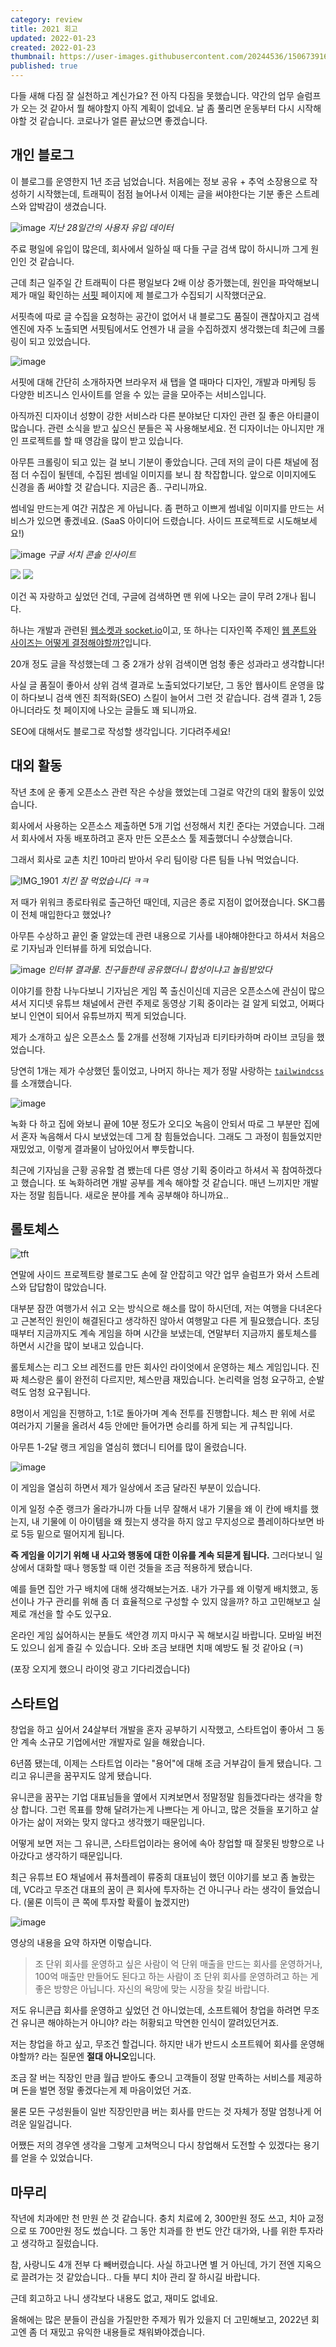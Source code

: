 ```yaml
---
category: review
title: 2021 회고
updated: 2022-01-23
created: 2022-01-23
thumbnail: https://user-images.githubusercontent.com/20244536/150673916-c7d30dcb-e458-40d3-aaf0-2cd38030c29b.png
published: true
---
```


다들 새해 다짐 잘 실천하고 계신가요? 전 아직 다짐을 못했습니다. 약간의 업무 슬럼프가 오는 것 같아서 뭘 해야할지 아직 계획이 없네요. 날 좀 풀리면 운동부터 다시 시작해야할 것 같습니다. 코로나가 얼른 끝났으면 좋겠습니다.

## 개인 블로그

이 블로그를 운영한지 1년 조금 넘었습니다. 처음에는 정보 공유 + 추억 소장용으로 작성하기 시작했는데, 트래픽이 점점 늘어나서 이제는 글을 써야한다는 기분 좋은 스트레스와 압박감이 생겼습니다.

<!--more-->

![image](https://user-images.githubusercontent.com/20244536/150666409-9de0bd09-f606-4328-86fb-bb4339f3a7b5.png)
_지난 28일간의 사용자 유입 데이터_

주료 평일에 유입이 많은데, 회사에서 일하실 때 다들 구글 검색 많이 하시니까 그게 원인인 것 같습니다.

근데 최근 일주일 간 트래픽이 다른 평일보다 2배 이상 증가했는데, 원인을 파악해보니 제가 매일 확인하는 [서핏](https://surfit.io) 페이지에 제 블로그가 수집되기 시작했더군요.

서핏측에 따로 글 수집을 요청하는 공간이 없어서 내 블로그도 품질이 괜찮아지고 검색 엔진에 자주 노출되면 서핏팀에서도 언젠가 내 글을 수집하겠지 생각했는데 최근에 크롤링이 되고 있었습니다.

![image](https://user-images.githubusercontent.com/20244536/150666468-b806c4b4-1bd4-40d5-8c85-7e37fa75650e.png)

서핏에 대해 간단히 소개하자면 브라우저 새 탭을 열 때마다 디자인, 개발과 마케팅 등 다양한 비즈니스 인사이트를 얻을 수 있는 글을 모아주는 서비스입니다.

아직까진 디자이너 성향이 강한 서비스라 다른 분야보단 디자인 관련 질 좋은 아티클이 많습니다. 관련 소식을 받고 싶으신 분들은 꼭 사용해보세요. 전 디자이너는 아니지만 개인 프로젝트를 할 때 영감을 많이 받고 있습니다.

아무튼 크롤링이 되고 있는 걸 보니 기분이 좋았습니다. 근데 저의 글이 다른 채널에 점점 더 수집이 될텐데, 수집된 썸네일 이미지를 보니 참 착잡합니다. 앞으로 이미지에도 신경을 좀 써야할 것 같습니다. 지금은 좀.. 구리니까요.

썸네일 만드는게 여간 귀찮은 게 아닙니다. 좀 편하고 이쁘게 썸네일 이미지를 만드는 서비스가 있으면 좋겠네요. (SaaS 아이디어 드렸습니다. 사이드 프로젝트로 시도해보세요!)

![image](https://user-images.githubusercontent.com/20244536/150666914-52b2041b-cb9e-428b-b7f6-6b63c07e3d51.png)
_구글 서치 콘솔 인사이트_

<div class="grid grid-cols-2 gap-2 items-center">
 <img src="https://user-images.githubusercontent.com/20244536/150666934-4b73cf4b-88c3-4054-abaa-0d4c8ff8376a.png">
 <img src="https://user-images.githubusercontent.com/20244536/150666867-d81d4b3f-acbe-4dc5-8036-bad55c2f8b36.png">
</div>

이건 꼭 자랑하고 싶었던 건데, 구글에 검색하면 맨 위에 나오는 글이 무려 2개나 됩니다.

하나는 개발과 관련된 [웹소켓과 socket.io](/websocket-vs-socket-io)이고, 또 하나는 디자인쪽 주제인 [웹 폰트와 사이즈는 어떻게 결정해야할까?](/how-to-pick-web-font-and-size)입니다.

20개 정도 글을 작성했는데 그 중 2개가 상위 검색이면 엄청 좋은 성과라고 생각합니다!

사실 글 품질이 좋아서 상위 검색 결과로 노출되었다기보단, 그 동안 웹사이트 운영을 많이 하다보니 검색 엔진 최적화(SEO) 스킬이 늘어서 그런 것 같습니다. 검색 결과 1, 2등 아니더라도 첫 페이지에 나오는 글들도 꽤 되니까요.

SEO에 대해서도 블로그로 작성할 생각입니다. 기다려주세요!

## 대외 활동

작년 초에 운 좋게 오픈소스 관련 작은 수상을 했었는데 그걸로 약간의 대외 활동이 있었습니다.

회사에서 사용하는 오픈소스 제출하면 5개 기업 선정해서 치킨 준다는 거였습니다. 그래서 회사에서 자동 배포하려고 혼자 만든 오픈소스 툴 제출했더니 수상했습니다.

그래서 회사로 교촌 치킨 10마리 받아서 우리 팀이랑 다른 팀들 나눠 먹었습니다.

![IMG_1901](https://user-images.githubusercontent.com/20244536/150667474-f6a35316-5729-4993-be15-80bd61905ada.jpg)
_치킨 잘 먹었습니다 ㅋㅋ_

저 때가 위워크 종로타워로 출근하던 때인데, 지금은 종로 지점이 없어졌습니다. SK그룹이 전체 매입한다고 했었나?

아무튼 수상하고 끝인 줄 알았는데 관련 내용으로 기사를 내야해야한다고 하셔서 처음으로 기자님과 인터뷰를 하게 되었습니다.

![image](https://user-images.githubusercontent.com/20244536/150667318-a62d8843-fe5d-4ca3-b8f9-df51cfa7939c.png)
_인터뷰 결과물. 친구들한테 공유했더니 합성이냐고 놀림받았다_

이야기를 한참 나누다보니 기자님은 게임 쪽 출신이신데 지금은 오픈소스에 관심이 많으셔서 지디넷 유튜브 채널에서 관련 주제로 동영상 기획 중이라는 걸 알게 되었고, 어쩌다보니 인연이 되어서 유튜브까지 찍게 되었습니다.

제가 소개하고 싶은 오픈소스 툴 2개를 선정해 기자님과 티키타카하며 라이브 코딩을 했었습니다.

당연히 1개는 제가 수상했던 툴이었고, 나머지 하나는 제가 정말 사랑하는 [`tailwindcss`](https://tailwindcss.com)를 소개했습니다.

![image](https://user-images.githubusercontent.com/20244536/150667868-0ff799b5-e85d-454f-a39e-5f4e2d0f1313.png)

녹화 다 하고 집에 와보니 끝에 10분 정도가 오디오 녹음이 안되서 따로 그 부분만 집에서 혼자 녹음해서 다시 보냈었는데 그게 참 힘들었습니다. 그래도 그 과정이 힘들었지만 재밌었고, 이렇게 결과물이 남아있어서 뿌듯합니다.

최근에 기자님을 근황 공유할 겸 뵀는데 다른 영상 기획 중이라고 하셔서 꼭 참여하겠다고 했습니다. 또 녹화하려면 개발 공부를 계속 해야할 것 같습니다. 매년 느끼지만 개발자는 정말 힘듭니다. 새로운 분야를 계속 공부해야 하니까요..

## 롤토체스

![tft](https://user-images.githubusercontent.com/20244536/150668451-c37178a8-8aa2-42cf-81e3-46e9d93ec9ca.jpeg)

연말에 사이드 프로젝트랑 블로그도 손에 잘 안잡히고 약간 업무 슬럼프가 와서 스트레스와 답답함이 많았습니다.

대부분 잠깐 여행가서 쉬고 오는 방식으로 해소를 많이 하시던데, 저는 여행을 다녀온다고 근본적인 원인이 해결된다고 생각하진 않아서 여행말고 다른 게 필요했습니다. 초딩때부터 지금까지도 계속 게임을 하며 시간을 보냈는데, 연말부터 지금까지 롤토체스를 하면서 시간을 많이 보내고 있습니다.

롤토체스는 리그 오브 레전드를 만든 회사인 라이엇에서 운영하는 체스 게임입니다. 진짜 체스랑은 룰이 완전히 다르지만, 체스만큼 재밌습니다. 논리력을 엄청 요구하고, 순발력도 엄청 요구됩니다.

8명이서 게임을 진행하고, 1:1로 돌아가며 계속 전투를 진행합니다. 체스 판 위에 서로 여러가지 기물을 올려서 4등 안에만 들어가면 승리를 하게 되는 게 규칙입니다.

아무튼 1-2달 랭크 게임을 열심히 했더니 티어를 많이 올렸습니다.

![image](https://user-images.githubusercontent.com/20244536/150668531-e45831f9-cd32-4f22-b384-8beb8477cef2.png)

이 게임을 열심히 하면서 제가 일상에서 조금 달라진 부분이 있습니다.

이게 일정 수준 랭크가 올라가니까 다들 너무 잘해서 내가 기물을 왜 이 칸에 배치를 했는지, 내 기물에 이 아이템을 왜 줬는지 생각을 하지 않고 무지성으로 플레이하다보면 바로 5등 밑으로 떨어지게 됩니다.

**즉 게임을 이기기 위해 내 사고와 행동에 대한 이유를 계속 되묻게 됩니다.** 그러다보니 일상에서 대화할 때나 행동할 때 이런 것들을 조금 적용하게 됐습니다.

예를 들면 집안 가구 배치에 대해 생각해보는거죠. 내가 가구를 왜 이렇게 배치했고, 동선이나 가구 관리를 위해 좀 더 효율적으로 구성할 수 있지 않을까? 하고 고민해보고 실제로 개선을 할 수도 있구요.

온라인 게임 싫어하시는 분들도 색안경 끼지 마시구 꼭 해보시길 바랍니다. 모바일 버전도 있으니 쉽게 즐길 수 있습니다. 오바 조금 보태면 치매 예방도 될 것 같아요 (ㅋ)

(포장 오지게 했으니 라이엇 광고 기다리겠습니다)

## 스타트업

창업을 하고 싶어서 24살부터 개발을 혼자 공부하기 시작했고, 스타트업이 좋아서 그 동안 계속 소규모 기업에서만 개발자로 일을 해왔습니다.

6년쯤 됐는데, 이제는 스타트업 이라는 "용어"에 대해 조금 거부감이 들게 됐습니다. 그리고 유니콘을 꿈꾸지도 않게 됐습니다.

유니콘을 꿈꾸는 기업 대표님들을 옆에서 지켜보면서 정말정말 힘들겠다라는 생각을 항상 합니다. 그런 목표를 향해 달려가는게 나쁘다는 게 아니고, 많은 것들을 포기하고 살아가는 삶이 저와는 맞지 않다고 생각했기 때문입니다.

어떻게 보면 저는 그 유니콘, 스타트업이라는 용어에 속아 창업할 때 잘못된 방향으로 나아갔다고 생각하기 때문입니다.

최근 유튜브 EO 채널에서 퓨처플레이 류중희 대표님이 했던 이야기를 보고 좀 놀랐는데, VC라고 무조건 대표의 꿈이 큰 회사에 투자하는 건 아니구나 라는 생각이 들었습니다. (물론 이득이 큰 쪽에 투자할 확률이 높겠지만)

![image](https://user-images.githubusercontent.com/20244536/150669938-28ae2536-18e0-469b-b6eb-338842927a57.png)

영상의 내용을 요약 하자면 이렇습니다.

> 조 단위 회사를 운영하고 싶은 사람이 억 단위 매출을 만드는 회사를 운영하거나, 100억 매출만 만들어도 된다고 하는 사람이 조 단위 회사를 운영하려고 하는 게 좋은 방향은 아닙니다. 자신의 욕망에 맞는 시장을 찾길 바랍니다.

저도 유니콘급 회사를 운영하고 싶었던 건 아니었는데, 소프트웨어 창업을 하려면 무조건 유니콘 해야하는거 아니야? 라는 허황되고 막연한 인식이 깔려있던거죠.

저는 창업을 하고 싶고, 무조건 할겁니다. 하지만 내가 반드시 소프트웨어 회사를 운영해야할까? 라는 질문엔 **절대 아니오**입니다.

조금 잘 버는 직장인 만큼 월급 받아도 좋으니 고객들이 정말 만족하는 서비스를 제공하며 돈을 벌면 정말 좋겠다는게 제 마음이었던 거죠.

물론 모든 구성원들이 일반 직장인만큼 버는 회사를 만드는 것 자체가 정말 엄청나게 어려운 일일겁니다.

어쨌든 저의 경우엔 생각을 그렇게 고쳐먹으니 다시 창업해서 도전할 수 있겠다는 용기를 얻을 수 있었습니다.

## 마무리

작년에 치과에만 천 만원 쓴 것 같습니다. 충치 치료에 2, 300만원 정도 쓰고, 치아 교정으로 또 700만원 정도 썼습니다. 그 동안 치과를 한 번도 안간 대가와, 나를 위한 투자라고 생각하고 질렀습니다.

참, 사랑니도 4개 전부 다 빼버렸습니다. 사실 하고나면 별 거 아닌데, 가기 전엔 지옥으로 끌려가는 것 같았습니다.. 다들 부디 치아 관리 잘 하시길 바랍니다.

근데 회고하고 나니 생각보다 내용도 없고, 재미도 없네요.

올해에는 많은 분들이 관심을 가질만한 주제가 뭐가 있을지 더 고민해보고, 2022년 회고엔 좀 더 재밌고 유익한 내용들로 채워봐야겠습니다.
